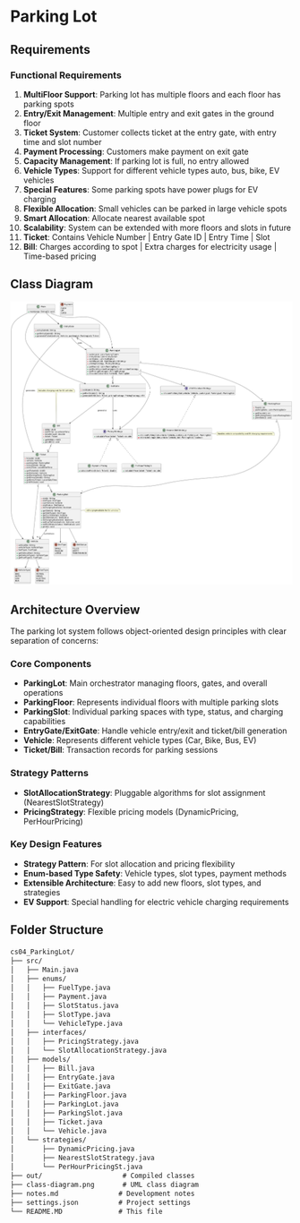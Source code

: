 # Parking Lot

## Requirements

### Functional Requirements
 1. **MultiFloor Support**: Parking lot has multiple floors and each floor has parking spots </br>
 2. **Entry/Exit Management**: Multiple entry and exit gates in the ground floor </br>
 3. **Ticket System**: Customer collects ticket at the entry gate, with entry time and slot number </br>
 4. **Payment Processing**: Customers make payment on exit gate </br>
 5. **Capacity Management**: If parking lot is full, no entry allowed </br>
 6. **Vehicle Types**: Support for different vehicle types  auto, bus, bike, EV vehicles </br>
 7. **Special Features**: Some parking spots have power plugs for EV charging </br>
 8. **Flexible Allocation**: Small vehicles can be parked in large vehicle spots </br>
 9. **Smart Allocation**: Allocate nearest available spot </br>
 10. **Scalability**: System can be extended with more floors and slots in future </br>
 11. **Ticket**: Contains Vehicle Number | Entry Gate ID | Entry Time | Slot </br>
 12. **Bill**: Charges according to spot | Extra charges for electricity usage | Time-based pricing </br>

## Class Diagram

![Class Diagram](class-diagram.png)

## Architecture Overview

The parking lot system follows object-oriented design principles with clear separation of concerns:

### Core Components

- **ParkingLot**: Main orchestrator managing floors, gates, and overall operations
- **ParkingFloor**: Represents individual floors with multiple parking slots
- **ParkingSlot**: Individual parking spaces with type, status, and charging capabilities
- **EntryGate/ExitGate**: Handle vehicle entry/exit and ticket/bill generation
- **Vehicle**: Represents different vehicle types (Car, Bike, Bus, EV)
- **Ticket/Bill**: Transaction records for parking sessions

### Strategy Patterns

- **SlotAllocationStrategy**: Pluggable algorithms for slot assignment (NearestSlotStrategy)
- **PricingStrategy**: Flexible pricing models (DynamicPricing, PerHourPricing)

### Key Design Features

- **Strategy Pattern**: For slot allocation and pricing flexibility
- **Enum-based Type Safety**: Vehicle types, slot types, payment methods
- **Extensible Architecture**: Easy to add new floors, slot types, and strategies
- **EV Support**: Special handling for electric vehicle charging requirements

## Folder Structure

```
cs04_ParkingLot/
├── src/
│   ├── Main.java
│   ├── enums/
│   │   ├── FuelType.java
│   │   ├── Payment.java
│   │   ├── SlotStatus.java
│   │   ├── SlotType.java
│   │   └── VehicleType.java
│   ├── interfaces/
│   │   ├── PricingStrategy.java
│   │   └── SlotAllocationStrategy.java
│   ├── models/
│   │   ├── Bill.java
│   │   ├── EntryGate.java
│   │   ├── ExitGate.java
│   │   ├── ParkingFloor.java
│   │   ├── ParkingLot.java
│   │   ├── ParkingSlot.java
│   │   ├── Ticket.java
│   │   └── Vehicle.java
│   └── strategies/
│       ├── DynamicPricing.java
│       ├── NearestSlotStrategy.java
│       └── PerHourPricingSt.java
├── out/                    # Compiled classes
├── class-diagram.png       # UML class diagram
├── notes.md               # Development notes
├── settings.json          # Project settings
└── README.MD              # This file
```

